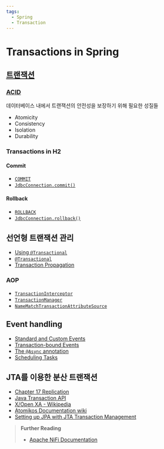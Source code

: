 ```yaml
---
tags:
  - Spring
  - Transaction
---
```

# Transactions in Spring

## [트랜잭션](https://en.wikipedia.org/wiki/Database_transaction)

### [ACID](https://en.wikipedia.org/wiki/ACID)

데이터베이스 내에서 트랜잭션의 안전성을 보장하기 위해 필요한 성질들

- Atomicity
- Consistency
- Isolation
- Durability

### Transactions in H2

#### Commit

- [`COMMIT`](https://www.h2database.com/html/commands.html?highlight=rollback&search=rollback#commit)
- [`JdbcConnection.commit()`](https://www.h2database.com/javadoc/org/h2/jdbc/JdbcConnection.html#commit--)

#### Rollback

- [`ROLLBACK`](https://www.h2database.com/html/commands.html?highlight=rollback&search=rollback#rollback)
- [`JdbcConnection.rollback()`](https://www.h2database.com/javadoc/org/h2/jdbc/JdbcConnection.html#rollback--)

## 선언형 트랜잭션 관리

- [Using `@Transactional`](https://docs.spring.io/spring-framework/reference/data-access/transaction/declarative/annotations.html)
- [`@Transactional`](https://docs.spring.io/spring-framework/docs/current/javadoc-api/org/springframework/transaction/annotation/Transactional.html)
- [Transaction Propagation](https://docs.spring.io/spring-framework/reference/data-access/transaction/declarative/tx-propagation.html)

### AOP

- [`TransactionInterceptor`](https://docs.spring.io/spring-framework/docs/current/javadoc-api/org/springframework/transaction/interceptor/TransactionInterceptor.html)
- [`TransactionManager`](https://docs.spring.io/spring-framework/docs/current/javadoc-api/org/springframework/transaction/TransactionManager.html)
- [`NameMatchTransactionAttributeSource`](https://docs.spring.io/spring-framework/docs/current/javadoc-api/org/springframework/transaction/interceptor/NameMatchTransactionAttributeSource.html)

## Event handling

- [Standard and Custom Events](https://docs.spring.io/spring-framework/reference/core/beans/context-introduction.html#context-functionality-events)
- [Transaction-bound Events](https://docs.spring.io/spring-framework/reference/data-access/transaction/event.html)
- [The `@Async` annotation](https://docs.spring.io/spring-framework/reference/integration/scheduling.html#scheduling-annotation-support)
- [Scheduling Tasks](https://spring.io/guides/gs/scheduling-tasks/)

## JTA를 이용한 분산 트랜잭션

- [Chapter 17 Replication](https://dev.mysql.com/doc/refman/8.0/en/replication.html)
- [Java Transaction API](https://www.oracle.com/java/technologies/jta.html)
- [X/Open XA - Wikipedia](https://en.wikipedia.org/wiki/X/Open_XA)
- [Atomikos Documentation wiki](https://www.atomikos.com/Documentation/WebHome)
- [Setting up JPA with JTA Transaction Management](https://docs.spring.io/spring-framework/reference/data-access/orm/jpa.html#orm-jpa-jta)

> **Further Reading**
>
> - [Apache NiFi Documentation](https://nifi.apache.org/docs.html)
